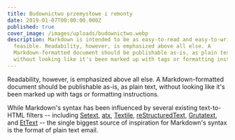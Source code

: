 ```yaml
---
title: Budownictwo przemysłowe i remonty
date: 2019-01-07T00:00:00.000Z
published: true
cover_image: /images/uploads/budownictwo.webp
description: Markdown is intended to be as easy-to-read and easy-to-write as is
  feasible. Readability, however, is emphasized above all else. A
  Markdown-formatted document should be publishable as-is, as plain text,
  without looking like it's been marked up with tags or formatting instructions.
---
```


Readability, however, is emphasized above all else. A Markdown-formatted
document should be publishable as-is, as plain text, without looking
like it's been marked up with tags or formatting instructions. 

While Markdown's syntax has been influenced by several existing text-to-HTML filters -- including [Setext](http://docutils.sourceforge.net/mirror/setext.html), [atx](http://www.aaronsw.com/2002/atx/), [Textile](http://textism.com/tools/textile/), [reStructuredText](http://docutils.sourceforge.net/rst.html),
[Grutatext](http://www.triptico.com/software/grutatxt.html), and [EtText](http://ettext.taint.org/doc/) -- the single biggest source of
inspiration for Markdown's syntax is the format of plain text email.


